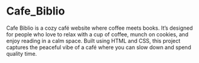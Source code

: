 # Cafe_Biblio
Cafe Biblio is a cozy café website where coffee meets books. It’s designed for people who love to relax with a cup of coffee, munch on cookies, and enjoy reading in a calm space. Built using HTML and CSS, this project captures the peaceful vibe of a café where you can slow down and spend quality time.
